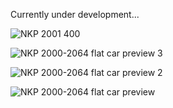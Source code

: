Currently under development...

![NKP 2001 400](https://github.com/user-attachments/assets/9936d305-fb16-4219-b5b3-6c751ead1ae0)

![NKP 2000-2064 flat car preview 3](https://github.com/user-attachments/assets/ff2c810e-addd-4288-9927-60193ea1865a)

![NKP 2000-2064 flat car preview 2](https://github.com/user-attachments/assets/3acf0762-a74c-41f8-8275-e8a8c656490c)

![NKP 2000-2064 flat car preview](https://github.com/user-attachments/assets/d4bb8508-853d-420d-ab1d-ab6526c3c269)
